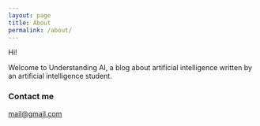 ```yaml
---
layout: page
title: About
permalink: /about/
---
```


Hi!

Welcome to Understanding AI, a blog about artificial intelligence written
by an artificial intelligence student.

### Contact me

[mail@gmail.com](mailto:mail@gmail.com)
